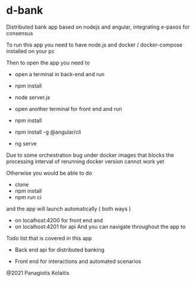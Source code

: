 # d-bank
Distributed bank app based on nodejs and angular, integrating e-paxos for consensus

To run this app you need to have node.js and docker / docker-compose installed on your pc

Then to open the app you need to 
- open a terminal in back-end and run
- npm install
- node server.js

- open another terminal for front end and run
- npm install
- npm install -g @angular/cli
- ng serve


Due to some orchestration bug under docker images that blocks the processing interval of rerunning docker version cannot work yet


Otherwise you would be able to do 
- clone 
- npm install 
- npm run ci

and the app will launch automatically ( both ways )
- on localhost:4200 for front end and
- on localhost:4201 for api
And you can navigate throughout the app to 


Todo list that is covered in this app

- Back end api for distributed banking 

- Front end for interactions and automated scenarios

@2021
Panagiotis Kolaitis


